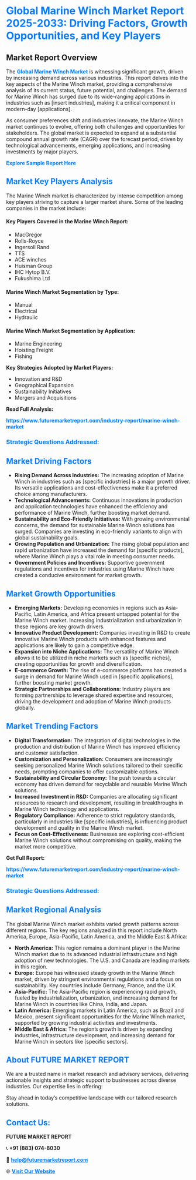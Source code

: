 <h1 style="color: #007BFF;">Global Marine Winch Market Report 2025-2033: Driving Factors, Growth Opportunities, and Key Players</h1>

<section id="overview">
<h2>Market Report Overview</h2>
<p>The <a href="https://www.futuremarketreport.com/industry-report/marine-winch-market" style="color: #007BFF; text-decoration: none;"><strong>Global Marine Winch Market</strong></a> is witnessing significant growth, driven by increasing demand across various industries. This report delves into the key aspects of the Marine Winch market, providing a comprehensive analysis of its current status, future potential, and challenges. The demand for Marine Winch has surged due to its wide-ranging applications in industries such as [insert industries], making it a critical component in modern-day [applications].</p>
<p>As consumer preferences shift and industries innovate, the Marine Winch market continues to evolve, offering both challenges and opportunities for stakeholders. The global market is expected to expand at a substantial compound annual growth rate (CAGR) over the forecast period, driven by technological advancements, emerging applications, and increasing investments by major players.</p>
</section>

<section id="overview">
<p><a href="https://www.futuremarketreport.com/request-sample/reportId=55513" style="color: #007BFF; text-decoration: none;"><strong>Explore Sample Report Here</strong></a></p>
</section>

<section id="key-players">
<h2 style="color: #007BFF;">Market Key Players Analysis</h2>
<p>The Marine Winch market is characterized by intense competition among key players striving to capture a larger market share. Some of the leading companies in the market include:</p>
<h4>Key Players Covered in the Marine Winch Report:</h4>
<ul><li>MacGregor</li><li>Rolls-Royce</li><li>Ingersoll Rand</li><li>TTS</li><li>ACE winches</li><li>Huisman Group</li><li>IHC Hytop B.V.</li><li>Fukushima Ltd</li></ul>
<h4>Marine Winch Market Segmentation by Type:</h4>
<ul><li>Manual</li><li>Electrical</li><li>Hydraulic</li></ul>

<h4>Marine Winch Market Segmentation by Application:</h4>
<ul><li>Marine Engineering</li><li>Hoisting Freight</li><li>Fishing</li></ul>
<p><strong>Key Strategies Adopted by Market Players:</strong></p>
<ul>
<li>Innovation and R&D</li>
<li>Geographical Expansion</li>
<li>Sustainability Initiatives</li>
<li>Mergers and Acquisitions</li>
</ul>
</section>

<section>
<p><strong>Read Full Analysis: </strong></p><a href="https://www.futuremarketreport.com/industry-report/marine-winch-market" style="color: #007BFF; text-decoration: none;"><strong>https://www.futuremarketreport.com/industry-report/marine-winch-market</strong></a>
<h3 style="color: #007BFF;">Strategic Questions Addressed:</h3>
</section>

<section id="driving-factors">
<h2 style="color: #007BFF;">Market Driving Factors</h2>
<ul>
<li><strong>Rising Demand Across Industries:</strong> The increasing adoption of Marine Winch in industries such as [specific industries] is a major growth driver. Its versatile applications and cost-effectiveness make it a preferred choice among manufacturers.</li>
<li><strong>Technological Advancements:</strong> Continuous innovations in production and application technologies have enhanced the efficiency and performance of Marine Winch, further boosting market demand.</li>
<li><strong>Sustainability and Eco-Friendly Initiatives:</strong> With growing environmental concerns, the demand for sustainable Marine Winch solutions has surged. Companies are investing in eco-friendly variants to align with global sustainability goals.</li>
<li><strong>Growing Population and Urbanization:</strong> The rising global population and rapid urbanization have increased the demand for [specific products], where Marine Winch plays a vital role in meeting consumer needs.</li>
<li><strong>Government Policies and Incentives:</strong> Supportive government regulations and incentives for industries using Marine Winch have created a conducive environment for market growth.</li>
</ul>
</section>

<section id="growth-opportunities">
<h2 style="color: #007BFF;">Market Growth Opportunities</h2>
<ul>
<li><strong>Emerging Markets:</strong> Developing economies in regions such as Asia-Pacific, Latin America, and Africa present untapped potential for the Marine Winch market. Increasing industrialization and urbanization in these regions are key growth drivers.</li>
<li><strong>Innovative Product Development:</strong> Companies investing in R&D to create innovative Marine Winch products with enhanced features and applications are likely to gain a competitive edge.</li>
<li><strong>Expansion into Niche Applications:</strong> The versatility of Marine Winch allows it to be utilized in niche markets such as [specific niches], creating opportunities for growth and diversification.</li>
<li><strong>E-commerce Growth:</strong> The rise of e-commerce platforms has created a surge in demand for Marine Winch used in [specific applications], further boosting market growth.</li>
<li><strong>Strategic Partnerships and Collaborations:</strong> Industry players are forming partnerships to leverage shared expertise and resources, driving the development and adoption of Marine Winch products globally.</li>
</ul>
</section>

<section id="trending-factors">
<h2 style="color: #007BFF;">Market Trending Factors</h2>
<ul>
<li><strong>Digital Transformation:</strong> The integration of digital technologies in the production and distribution of Marine Winch has improved efficiency and customer satisfaction.</li>
<li><strong>Customization and Personalization:</strong> Consumers are increasingly seeking personalized Marine Winch solutions tailored to their specific needs, prompting companies to offer customizable options.</li>
<li><strong>Sustainability and Circular Economy:</strong> The push towards a circular economy has driven demand for recyclable and reusable Marine Winch solutions.</li>
<li><strong>Increased Investment in R&D:</strong> Companies are allocating significant resources to research and development, resulting in breakthroughs in Marine Winch technology and applications.</li>
<li><strong>Regulatory Compliance:</strong> Adherence to strict regulatory standards, particularly in industries like [specific industries], is influencing product development and quality in the Marine Winch market.</li>
<li><strong>Focus on Cost-Effectiveness:</strong> Businesses are exploring cost-efficient Marine Winch solutions without compromising on quality, making the market more competitive.</li>
</ul>
</section>

<section>
<p><strong>Get Full Report: </strong></p><a href="https://www.futuremarketreport.com/industry-report/marine-winch-market" style="color: #007BFF; text-decoration: none;"><strong>https://www.futuremarketreport.com/industry-report/marine-winch-market</strong></a>
<h3 style="color: #007BFF;">Strategic Questions Addressed:</h3>
</section>


<section id="regional-analysis">
<h2 style="color: #007BFF;">Market Regional Analysis</h2>
<p>The global Marine Winch market exhibits varied growth patterns across different regions. The key regions analyzed in this report include North America, Europe, Asia-Pacific, Latin America, and the Middle East & Africa:</p>
<ul>
<li><strong>North America:</strong> This region remains a dominant player in the Marine Winch market due to its advanced industrial infrastructure and high adoption of new technologies. The U.S. and Canada are leading markets in this region.</li>
<li><strong>Europe:</strong> Europe has witnessed steady growth in the Marine Winch market, driven by stringent environmental regulations and a focus on sustainability. Key countries include Germany, France, and the U.K.</li>
<li><strong>Asia-Pacific:</strong> The Asia-Pacific region is experiencing rapid growth, fueled by industrialization, urbanization, and increasing demand for Marine Winch in countries like China, India, and Japan.</li>
<li><strong>Latin America:</strong> Emerging markets in Latin America, such as Brazil and Mexico, present significant opportunities for the Marine Winch market, supported by growing industrial activities and investments.</li>
<li><strong>Middle East & Africa:</strong> The region’s growth is driven by expanding industries, infrastructure development, and increasing demand for Marine Winch in sectors like [specific sectors].</li>
</ul>
</section>

<footer>
<h2 style="color: #007BFF;">About FUTURE MARKET REPORT</h2>
<p>We are a trusted name in market research and advisory services, delivering actionable insights and strategic support to businesses across diverse industries. Our expertise lies in offering:</p>

<p>Stay ahead in today’s competitive landscape with our tailored research solutions.</p>

<h2 style="color: #007BFF;">Contact Us:</h2>
<p><strong>FUTURE MARKET REPORT</strong></p>
<p>📞 <strong>+91 (883) 074-8030</strong></p>
<p>📧 <strong><a href="mailto:help@futuremarketreport.com" style="color: #007BFF;">help@futuremarketreport.com</a></strong></p>
<p>🌐 <strong><a href="https://www.futuremarketreport.com/" style="color: #007BFF;">Visit Our Website</a></strong></p>
</footer>
